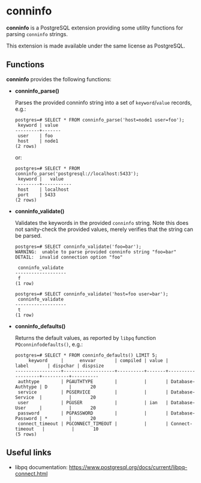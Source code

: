 conninfo
========

**conninfo** is a PostgreSQL extension providing some utility functions for
parsing `conninfo` strings.

This extension is made available under the same license as PostgreSQL.

Functions
---------

**conninfo** provides the following functions:

- **conninfo_parse()**

  Parses the provided conninfo string into a set of `keyword`/`value` records, e.g.:

      postgres=# SELECT * FROM conninfo_parse('host=node1 user=foo');
       keyword | value
      ---------+-------
       user    | foo
       host    | node1
      (2 rows)

  or:

      postgres=# SELECT * FROM conninfo_parse('postgresql://localhost:5433');
       keyword |   value
      ---------+-----------
       host    | localhost
       port    | 5433
      (2 rows)


- **conninfo_validate()**

  Validates the keywords in the provided `conninfo` string. Note this does not
  sanity-check the provided values, merely verifies that the string can be parsed.

      postgres=# SELECT conninfo_validate('foo=bar');
      WARNING:  unable to parse provided conninfo string "foo=bar"
      DETAIL:  invalid connection option "foo"

       conninfo_validate
      -------------------
       f
      (1 row)

      postgres=# SELECT conninfo_validate('host=foo user=bar');
       conninfo_validate
      -------------------
       t
      (1 row)


- **conninfo_defaults()**

  Returns the default values, as reported by `libpq` function `PQconninfodefaults()`,
  e.g.:

      postgres=# SELECT * FROM conninfo_defaults() LIMIT 5;
           keyword     |      envvar       | compiled | value |       label       | dispchar | dispsize
      -----------------+-------------------+----------+-------+-------------------+----------+----------
       authtype        | PGAUTHTYPE        |          |       | Database-Authtype | D        |       20
       service         | PGSERVICE         |          |       | Database-Service  |          |       20
       user            | PGUSER            |          | ian   | Database-User     |          |       20
       password        | PGPASSWORD        |          |       | Database-Password | *        |       20
       connect_timeout | PGCONNECT_TIMEOUT |          |       | Connect-timeout   |          |       10
      (5 rows)


Useful links
------------

- libpq documentation: https://www.postgresql.org/docs/current/libpq-connect.html
